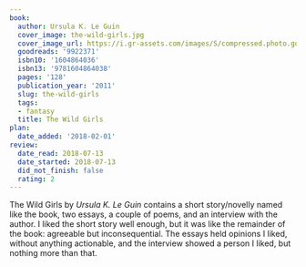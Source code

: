 ```yaml
---
book:
  author: Ursula K. Le Guin
  cover_image: the-wild-girls.jpg
  cover_image_url: https://i.gr-assets.com/images/S/compressed.photo.goodreads.com/books/1328742480l/9922371._SX98_.jpg
  goodreads: '9922371'
  isbn10: '1604864036'
  isbn13: '9781604864038'
  pages: '128'
  publication_year: '2011'
  slug: the-wild-girls
  tags:
  - fantasy
  title: The Wild Girls
plan:
  date_added: '2018-02-01'
review:
  date_read: 2018-07-13
  date_started: 2018-07-13
  did_not_finish: false
  rating: 2
---
```


The Wild Girls by *Ursula K. Le Guin* contains a short story/novelly named like the book, two essays, a couple of poems, and an interview with the author. I liked the short story well enough, but it was like the remainder of the book: agreeable but inconsequential. The essays held opinions I liked, without anything actionable, and the interview showed a person I liked, but nothing more than that.
